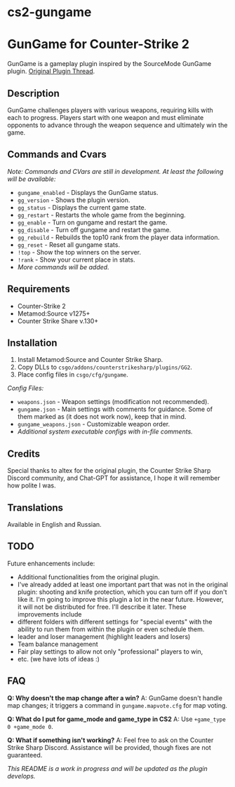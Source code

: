 # cs2-gungame
# GunGame for Counter-Strike 2

GunGame is a gameplay plugin inspired by the SourceMode GunGame plugin. [Original Plugin Thread](https://forums.alliedmods.net/showthread.php?t=93977).

## Description

GunGame challenges players with various weapons, requiring kills with each to progress. Players start with one weapon and must eliminate opponents to advance through the weapon sequence and ultimately win the game.

## Commands and Cvars

*Note: Commands and CVars are still in development. At least the following will be available:*

- `gungame_enabled` - Displays the GunGame status.
- `gg_version` - Shows the plugin version.
- `gg_status` - Displays the current game state.
- `gg_restart` - Restarts the whole game from the beginning.
- `gg_enable` - Turn on gungame and restart the game.
- `gg_disable` - Turn off gungame and restart the game.
- `gg_rebuild` - Rebuilds the top10 rank from the player data information.
- `gg_reset` - Reset all gungame stats.
- `!top` - Show the top winners on the server.
- `!rank` - Show your current place in stats.
- *More commands will be added.*

## Requirements

- Counter-Strike 2
- Metamod:Source v1275+
- Counter Strike Share v.130+

## Installation

1. Install Metamod:Source and Counter Strike Sharp.
2. Copy DLLs to `csgo/addons/counterstrikesharp/plugins/GG2`.
3. Place config files in `csgo/cfg/gungame`.

*Config Files:*

- `weapons.json` - Weapon settings (modification not recommended).
- `gungame.json` - Main settings with comments for guidance. Some of them marked as (it does not work now), keep that in mind.
- `gungame_weapons.json` - Customizable weapon order.
- *Additional system executable configs with in-file comments.*

## Credits

Special thanks to altex for the original plugin, the Counter Strike Sharp Discord community, and Chat-GPT for assistance, I hope it will remember how polite I was.

## Translations

Available in English and Russian.

## TODO

Future enhancements include:

- Additional functionalities from the original plugin.
- I've already added at least one important part that was not in the original plugin: shooting and knife protection, which you can turn off if you don't like it.
I'm going to improve this plugin a lot in the near future. However, it will not be distributed for free. I'll describe it later. These improvements include
- different folders with different settings for "special events" with the ability to run them from within the plugin or even schedule them.
- leader and loser management (highlight leaders and losers)
- Team balance management
- Fair play settings to allow not only "professional" players to win,
- etc. (we have lots of ideas :)

## FAQ

**Q: Why doesn't the map change after a win?**
A: GunGame doesn't handle map changes; it triggers a command in `gungame.mapvote.cfg` for map voting.

**Q: What do I put for game_mode and game_type in CS2**
A: Use `+game_type 0 +game_mode 0`.

**Q: What if something isn't working?**
A: Feel free to ask on the Counter Strike Sharp Discord. Assistance will be provided, though fixes are not guaranteed.

*This README is a work in progress and will be updated as the plugin develops.*
